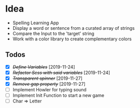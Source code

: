 # Idea

- Spelling Learning App
- Display a word or sentence from a curated array of strings
- Compare the Input to the 'target' string
- Work with a color library to create complementary colors

## Todos

- [x] ~~_Define Variables_~~ [2019-11-24]
- [x] ~~_Refactor Scss with said variables_~~ [2019-11-24]
- [x] ~~_Transparent spinner_~~ [2019-11-27]
- [x] ~~_Remove gap property_~~ [2019-11-27]
- [ ] Implement Howler for typing sound
- [ ] Implement Init Function to start a new game
- [ ] Char => Letter
